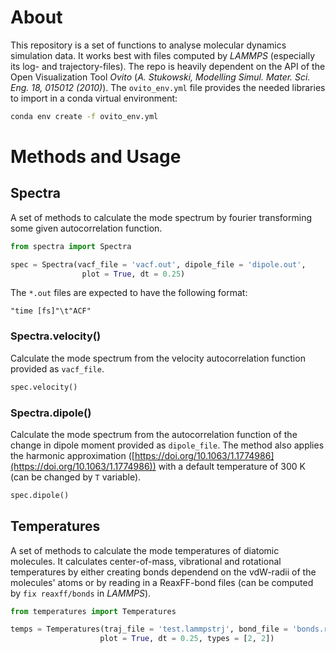 # About

This repository is a set of functions to analyse molecular dynamics simulation data. It works best with files computed by *LAMMPS* (especially its log- and trajectory-files). 
The repo is heavily dependent on the API of the Open Visualization Tool *Ovito* (*A. Stukowski, Modelling Simul. Mater. Sci. Eng. 18, 015012 (2010)*). The `ovito_env.yml` file provides the needed libraries to import in a conda virtual environment:
```bash
conda env create -f ovito_env.yml
```

# Methods and Usage

## Spectra

A set of methods to calculate the mode spectrum by fourier transforming some given autocorrelation function.

```python
from spectra import Spectra

spec = Spectra(vacf_file = 'vacf.out', dipole_file = 'dipole.out',
                plot = True, dt = 0.25)
```

The `*.out` files are expected to have the following format:

```
"time [fs]"\t"ACF"
```


### Spectra.velocity()

Calculate the mode spectrum from the velocity autocorrelation function provided as `vacf_file`. 

```python
spec.velocity()
```

### Spectra.dipole()

Calculate the mode spectrum from the autocorrelation function of the change in dipole moment provided as `dipole_file`. The method also applies the harmonic approximation ([https://doi.org/10.1063/1.1774986](https://doi.org/10.1063/1.1774986)) with a default temperature of 300 K (can be changed by `T` variable).

```python
spec.dipole()
```

## Temperatures

A set of methods to calculate the mode temperatures of diatomic molecules. It calculates center-of-mass, vibrational and rotational temperatures by either creating bonds dependend on the vdW-radii of the molecules' atoms or by reading in a ReaxFF-bond files (can be computed by `fix reaxff/bonds` in *LAMMPS*).

```python
from temperatures import Temperatures

temps = Temperatures(traj_file = 'test.lammpstrj', bond_file = 'bonds.reaxff', 
                    plot = True, dt = 0.25, types = [2, 2])
```


